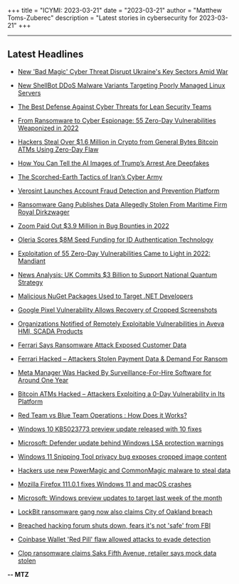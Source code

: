 +++
title = "ICYMI: 2023-03-21"
date = "2023-03-21"
author = "Matthew Toms-Zuberec"
description = "Latest stories in cybersecurity for 2023-03-21"
+++

---------------------------------------------------------------------------
## Latest Headlines
- [New 'Bad Magic' Cyber Threat Disrupt Ukraine's Key Sectors Amid War](https://thehackernews.com/2023/03/new-bad-magic-cyber-threat-disrupt.html)

- [New ShellBot DDoS Malware Variants Targeting Poorly Managed Linux Servers](https://thehackernews.com/2023/03/new-shellbot-ddos-malware-targeting.html)

- [The Best Defense Against Cyber Threats for Lean Security Teams](https://thehackernews.com/2023/03/the-best-defense-against-cyber-threats.html)

- [From Ransomware to Cyber Espionage: 55 Zero-Day Vulnerabilities Weaponized in 2022](https://thehackernews.com/2023/03/from-ransomware-to-cyber-espionage-55.html)

- [Hackers Steal Over $1.6 Million in Crypto from General Bytes Bitcoin ATMs Using Zero-Day Flaw](https://thehackernews.com/2023/03/hackers-steal-over-16-million-in-crypto.html)

- [How You Can Tell the AI Images of Trump’s Arrest Are Deepfakes](https://www.wired.com/story/how-to-tell-fake-ai-images-donald-trump-arrest/)

- [The Scorched-Earth Tactics of Iran’s Cyber Army](https://www.wired.com/story/iran-cyber-army-protests-disinformation/)

- [Verosint Launches Account Fraud Detection and Prevention Platform](https://www.securityweek.com/verosint-launches-account-fraud-detection-and-prevention-platform/)

- [Ransomware Gang Publishes Data Allegedly Stolen From Maritime Firm Royal Dirkzwager](https://www.securityweek.com/ransomware-gang-publishes-data-allegedly-stolen-from-maritime-firm-royal-dirkzwager/)

- [Zoom Paid Out $3.9 Million in Bug Bounties in 2022](https://www.securityweek.com/zoom-paid-out-3-9-million-in-bug-bounties-in-2022/)

- [Oleria Scores $8M Seed Funding for ID Authentication Technology](https://www.securityweek.com/oleria-scores-8m-seed-funding-for-id-authentication-technology/)

- [Exploitation of 55 Zero-Day Vulnerabilities Came to Light in 2022: Mandiant](https://www.securityweek.com/exploitation-of-55-zero-day-vulnerabilities-came-to-light-in-2022-mandiant/)

- [News Analysis: UK Commits $3 Billion to Support National Quantum Strategy](https://www.securityweek.com/news-analysis-uk-commits-3-billion-to-support-national-quantum-strategy/)

- [Malicious NuGet Packages Used to Target .NET Developers](https://www.securityweek.com/malicious-nuget-packages-used-to-target-net-developers/)

- [Google Pixel Vulnerability Allows Recovery of Cropped Screenshots](https://www.securityweek.com/google-pixel-vulnerability-allows-the-recovery-of-cropped-screenshots/)

- [Organizations Notified of Remotely Exploitable Vulnerabilities in Aveva HMI, SCADA Products](https://www.securityweek.com/organizations-notified-of-remotely-exploitable-vulnerabilities-in-aveva-hmi-scada-products/)

- [Ferrari Says Ransomware Attack Exposed Customer Data](https://www.securityweek.com/ferrari-says-ransomware-attack-exposed-customer-data/)

- [Ferrari Hacked – Attackers Stolen Payment Data & Demand For Ransom](https://cybersecuritynews.com/ferrari-hacked/)

- [Meta Manager Was Hacked By Surveillance-For-Hire Software for Around One Year](https://cybersecuritynews.com/meta-manager-was-hacked/)

- [Bitcoin ATMs Hacked – Attackers Exploiting a 0-Day Vulnerability in Its Platform](https://cybersecuritynews.com/bitcoin-atms-hacked/)

- [Red Team vs Blue Team Operations : How Does it Works?](https://cybersecuritynews.com/red-team-and-blue-team/)

- [Windows 10 KB5023773 preview update released with 10 fixes](https://www.bleepingcomputer.com/news/microsoft/windows-10-kb5023773-preview-update-released-with-10-fixes/)

- [Microsoft: Defender update behind Windows LSA protection warnings](https://www.bleepingcomputer.com/news/microsoft/microsoft-defender-update-behind-windows-lsa-protection-warnings/)

- [Windows 11 Snipping Tool privacy bug exposes cropped image content](https://www.bleepingcomputer.com/news/microsoft/windows-11-snipping-tool-privacy-bug-exposes-cropped-image-content/)

- [Hackers use new PowerMagic and CommonMagic malware to steal data](https://www.bleepingcomputer.com/news/security/hackers-use-new-powermagic-and-commonmagic-malware-to-steal-data/)

- [Mozilla Firefox 111.0.1 fixes Windows 11 and macOS crashes](https://www.bleepingcomputer.com/news/software/mozilla-firefox-11101-fixes-windows-11-and-macos-crashes/)

- [Microsoft: Windows preview updates to target last week of the month](https://www.bleepingcomputer.com/news/microsoft/microsoft-windows-preview-updates-to-target-last-week-of-the-month/)

- [LockBit ransomware gang now also claims City of Oakland breach](https://www.bleepingcomputer.com/news/security/lockbit-ransomware-gang-now-also-claims-city-of-oakland-breach/)

- [Breached hacking forum shuts down, fears it's not 'safe' from FBI](https://www.bleepingcomputer.com/news/security/breached-hacking-forum-shuts-down-fears-its-not-safe-from-fbi/)

- [Coinbase Wallet 'Red Pill' flaw allowed attacks to evade detection](https://www.bleepingcomputer.com/news/security/coinbase-wallet-red-pill-flaw-allowed-attacks-to-evade-detection/)

- [Clop ransomware claims Saks Fifth Avenue, retailer says mock data stolen](https://www.bleepingcomputer.com/news/security/clop-ransomware-claims-saks-fifth-avenue-retailer-says-mock-data-stolen/)

**-- MTZ**